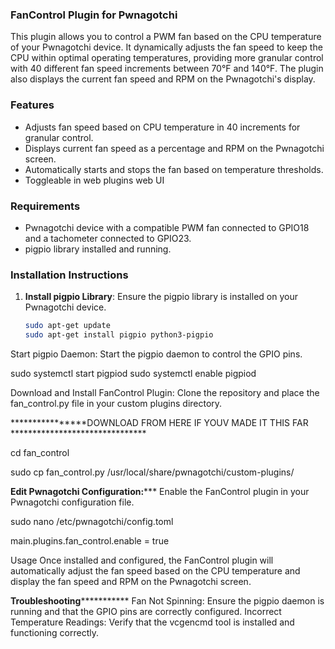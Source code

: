 ### FanControl Plugin for Pwnagotchi

This plugin allows you to control a PWM fan based on the CPU temperature of your Pwnagotchi device. It dynamically adjusts the fan speed to keep the CPU within optimal operating temperatures, providing more granular control with 40 different fan speed increments between 70°F and 140°F. The plugin also displays the current fan speed and RPM on the Pwnagotchi's display.

### Features

- Adjusts fan speed based on CPU temperature in 40 increments for granular control.
- Displays current fan speed as a percentage and RPM on the Pwnagotchi screen.
- Automatically starts and stops the fan based on temperature thresholds.
- Toggleable in web plugins web UI

### Requirements

- Pwnagotchi device with a compatible PWM fan connected to GPIO18 and a tachometer connected to GPIO23.
- pigpio library installed and running.

### Installation Instructions

1. **Install pigpio Library**:
   Ensure the pigpio library is installed on your Pwnagotchi device.
   ```bash
   sudo apt-get update
   sudo apt-get install pigpio python3-pigpio

Start pigpio Daemon:
Start the pigpio daemon to control the GPIO pins.

sudo systemctl start pigpiod
sudo systemctl enable pigpiod

Download and Install FanControl Plugin:
Clone the repository and place the fan_control.py file in your custom plugins directory.

****************DOWNLOAD FROM HERE IF YOUV MADE IT THIS FAR *******************************

cd fan_control

sudo cp fan_control.py /usr/local/share/pwnagotchi/custom-plugins/

**********************************Edit Pwnagotchi Configuration:*************************************
Enable the FanControl plugin in your Pwnagotchi configuration file.

sudo nano /etc/pwnagotchi/config.toml

main.plugins.fan_control.enable = true


Usage
Once installed and configured, the FanControl plugin will automatically adjust the fan speed based on the CPU temperature and display the fan speed and RPM on the Pwnagotchi screen.

******************************Troubleshooting*****************************************
Fan Not Spinning: Ensure the pigpio daemon is running and that the GPIO pins are correctly configured.
Incorrect Temperature Readings: Verify that the vcgencmd tool is installed and functioning correctly.
